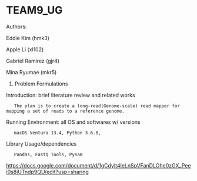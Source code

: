 # TEAM9_UG
Authors:

Eddie Kim (hmk3)

Apple Li (xl102) 

Gabriel Ramirez (gjr4)

Mina Ryumae (mkr5)

1. Problem Formulations

 Introduction: brief literature review and related works 
 
       The plan is to create a long-read(Genome-scale) read mapper for mapping a set of reads to a reference genome.
       
 Running Environment: all OS and softwares w/ versions 
 
       macOS Ventura 13.4, Python 3.6.8, 
       
 Library Usage/dependencies 
 
       Pandas, FastQ Tools, Pysam
       
    

https://docs.google.com/document/d/1gCdylt4IeLnSpVFanDLOhe0zGX_Peei0s8iUTndp9QU/edit?usp=sharing
